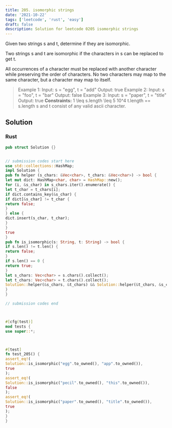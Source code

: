 ```yaml
---
title: 205. isomorphic strings
date: '2021-10-22'
tags: ['leetcode', 'rust', 'easy']
draft: false
description: Solution for leetcode 0205 isomorphic strings
---
```




Given two strings s and t, determine if they are isomorphic.

Two strings s and t are isomorphic if the characters in s can be replaced to get t.

All occurrences of a character must be replaced with another character while preserving the order of characters. No two characters may map to the same character, but a character may map to itself.



>   Example 1:
>   Input: s <TeX>=</TeX> "egg", t <TeX>=</TeX> "add"
>   Output: true
>   Example 2:
>   Input: s <TeX>=</TeX> "foo", t <TeX>=</TeX> "bar"
>   Output: false
>   Example 3:
>   Input: s <TeX>=</TeX> "paper", t <TeX>=</TeX> "title"
>   Output: true
**Constraints:**
>   	1 <TeX>\leq</TeX> s.length <TeX>\leq</TeX> 5  10^4
>   	t.length <TeX>=</TeX><TeX>=</TeX> s.length
>   	s and t consist of any valid ascii character.


## Solution


### Rust
```rust
pub struct Solution {}


// submission codes start here
use std::collections::HashMap;
impl Solution {
pub fn helper (s_chars: &Vec<char>, t_chars: &Vec<char>) -> bool {
let mut dict: HashMap<char, char> = HashMap::new();
for (i, &s_char) in s_chars.iter().enumerate() {
let t_char = t_chars[i];
if dict.contains_key(&s_char) {
if dict[&s_char] != t_char {
return false;
}
} else {
dict.insert(s_char, t_char);
}
}
true
}
pub fn is_isomorphic(s: String, t: String) -> bool {
if s.len() != t.len() {
return false;
}
if s.len() == 0 {
return true;
}
let s_chars: Vec<char> = s.chars().collect();
let t_chars: Vec<char> = t.chars().collect();
Solution::helper(&s_chars, &t_chars) && Solution::helper(&t_chars, &s_chars)
}
}

// submission codes end



#[cfg(test)]
mod tests {
use super::*;



#[test]
fn test_205() {
assert_eq!(
Solution::is_isomorphic("egg".to_owned(), "app".to_owned()),
true
);
assert_eq!(
Solution::is_isomorphic("pecil".to_owned(), "this".to_owned()),
false
);
assert_eq!(
Solution::is_isomorphic("paper".to_owned(), "title".to_owned()),
true
);
}
}

```
